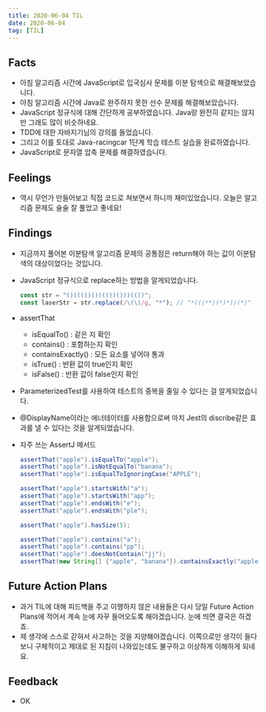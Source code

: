 ```yaml
---
title: 2020-06-04 TIL
date: 2020-06-04
tag: [TIL]
---
```


## Facts

- 아침 알고리즘 시간에 JavaScript로 입국심사 문제를 이분 탐색으로 해결해보았습니다.
- 아침 알고리즘 시간에 Java로 완주하지 못한 선수 문제를 해결해보았습니다.
- JavaScript 정규식에 대해 간단하게 공부하였습니다. Java랑 완전히 같지는 않지만 그래도 많이 비슷하네요.
- TDD에 대한 자바지기님의 강의를 들었습니다.
- 그리고 이를 토대로 Java-racingcar 1단계 학습 테스트 실습을 완료하였습니다.
- JavaScript로 문자열 압축 문제를 해결하였습니다.

## Feelings

- 역시 무언가 만들어보고 직접 코드로 쳐보면서 하니까 재미있었습니다. 오늘은 알고리즘 문제도 술술 잘 풀었고 좋네요!

## Findings

- 지금까지 풀어본 이분탐색 알고리즘 문제의 공통점은 return해야 하는 값이 이분탐색의 대상이었다는 것입니다.
- JavaScript 정규식으로 replace하는 방법을 알게되었습니다.

    ```javascript
    const str = "()(((()())(())()))(())";
    const laserStr = str.replace(/\(\)/g, "*"); // "*(((**)(*)*))(*)"
    ```

- assertThat
  - isEqualTo() : 같은 지 확인
  - contains() : 포함하는지 확인
  - containsExactly() : 모든 요소를 넣어야 통과
  - isTrue() : 반환 값이 true인지 확인
  - isFalse() : 반환 값이 false인지 확인

- ParameterizedTest를 사용하여 테스트의 중복을 줄일 수 있다는 걸 알게되었습니다.
- @DisplayName이라는 에너테이터를 사용함으로써 마치 Jest의 discribe같은 효과를 낼 수 있다는 것을 알게되었습니다.

- 자주 쓰는 AssertJ 메서드

  ```java
  assertThat("apple").isEqualTo("apple");
  assertThat("apple").isNotEqualTo("banana");
  assertThat("apple").isEqualToIgnoringCase("APPLE");
  
  assertThat("apple").startsWith("a");
  assertThat("apple").startsWith("app");
  assertThat("apple").endsWith("e");
  assertThat("apple").endsWith("ple");
  
  assertThat("apple").hasSize(5);
  
  assertThat("apple").contains("a");
  assertThat("apple").contains("pp");
  assertThat("apple").doesNotContain("jj");
  assertThat(new String[] {"apple", "banana"}).containsExactly("apple","banana");
  ```

## Future Action Plans

- 과거 TIL에 대해 피드백을 주고 이행하지 않은 내용들은 다시 당일 Future Action Plans에 적어서 계속 눈에 자꾸 들어오도록 해야겠습니다. 눈에 띄면 결국은 하겠죠.
- 제 생각에 스스로 갇혀서 사고하는 것을 지양해야겠습니다. 이쪽으로만 생각이 들다보니 구체적이고 제대로 된 지침이 나와있는데도 불구하고 이상하게 이해하게 되네요.

## Feedback

- OK
